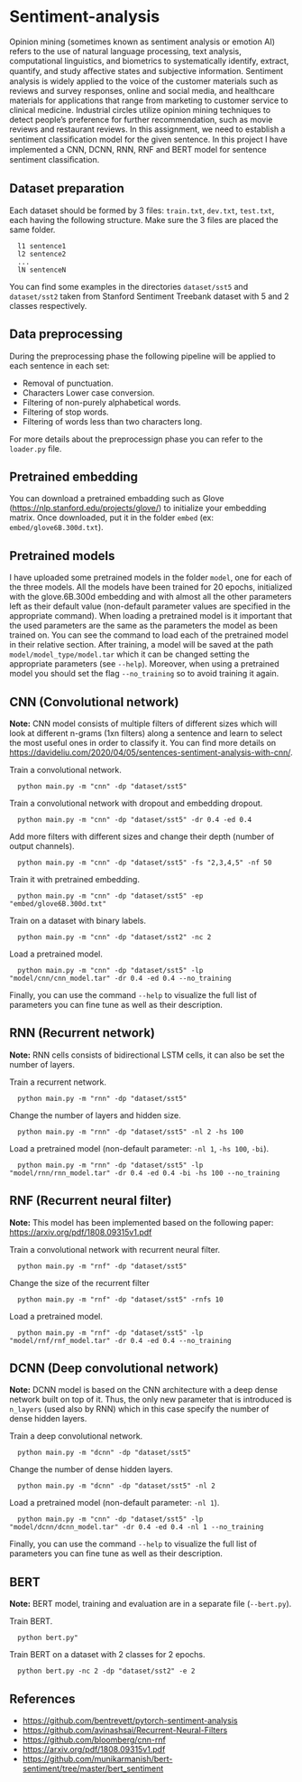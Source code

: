 # Sentiment-analysis

Opinion mining (sometimes known as sentiment analysis or emotion AI) refers to the use of natural language processing, text analysis, computational linguistics, and biometrics to systematically identify, extract, quantify, and study aﬀective states and subjective information. Sentiment analysis is widely applied to the voice of the customer materials such as reviews and survey responses, online and social media, and healthcare materials for applications that range from marketing to customer service to clinical medicine. Industrial circles utilize opinion mining techniques to detect people’s preference for further recommendation, such as movie reviews and restaurant reviews. In this assignment, we need to establish a sentiment classiﬁcation model for the given sentence. In this project I have implemented a CNN, DCNN, RNN, RNF and BERT model for sentence sentiment classiﬁcation.

## Dataset preparation
Each dataset should be formed by 3 files: `train.txt`, `dev.txt`, `test.txt`, each having the following structure. Make sure the 3 files are placed the same folder.
```
  l1 sentence1
  l2 sentence2
  ...
  lN sentenceN
```
You can find some examples in the directories `dataset/sst5` and `dataset/sst2` taken from Stanford Sentiment Treebank dataset with 5 and 2 classes respectively.

## Data preprocessing
During the preprocessing phase the following pipeline will be applied to each sentence in each set: 
- Removal of punctuation.
- Characters Lower case conversion.
- Filtering of non-purely alphabetical words.
- Filtering of stop words.
- Filtering of words less than two characters long.

For more details about the preprocessign phase you can refer to the `loader.py` file.

## Pretrained embedding
You can download a pretrained embadding such as Glove (https://nlp.stanford.edu/projects/glove/) to initialize your embedding matrix. Once downloaded, put it in the folder `embed` (ex: `embed/glove6B.300d.txt`).

## Pretrained models
I have uploaded some pretrained models in the folder `model`, one for each of the three models. All the models have been trained for 20 epochs, initialized with the glove.6B.300d embedding and with almost all the other parameters left as their default value (non-default parameter values are specified in the appropriate command). When loading a pretrained model is it important that the used parameters are the same as the parameters the model as been trained on. You can see the command to load each of the pretrained model in their relative section. After training, a model will be saved at the path `model/model_type/model.tar` which it can be changed setting the appropriate parameters (see `--help`). Moreover, when using a pretrained model you should set the flag `--no_training` so to avoid training it again.

## CNN (Convolutional network)

**Note:** CNN model consists of multiple filters of different sizes which will look at different n-grams (1xn filters) along a sentence and learn to select the most useful ones in order to classify it. You can find more details on https://davideliu.com/2020/04/05/sentences-sentiment-analysis-with-cnn/.

Train a convolutional network.
```
  python main.py -m "cnn" -dp "dataset/sst5"
```
Train a convolutional network with dropout and embedding dropout.
```
  python main.py -m "cnn" -dp "dataset/sst5" -dr 0.4 -ed 0.4
```
Add more filters with different sizes and change their depth (number of output channels).
```
  python main.py -m "cnn" -dp "dataset/sst5" -fs "2,3,4,5" -nf 50
```
Train it with pretrained embedding.
```
  python main.py -m "cnn" -dp "dataset/sst5" -ep "embed/glove6B.300d.txt"
```
Train on a dataset with binary labels.
```
  python main.py -m "cnn" -dp "dataset/sst2" -nc 2
```
Load a pretrained model.
```
  python main.py -m "cnn" -dp "dataset/sst5" -lp "model/cnn/cnn_model.tar" -dr 0.4 -ed 0.4 --no_training
```
Finally, you can use the command `--help` to visualize the full list of parameters you can fine tune as well as their description.

## RNN (Recurrent network)

**Note:** RNN cells consists of bidirectional LSTM cells, it can also be set the number of layers.

Train a recurrent network.
```
  python main.py -m "rnn" -dp "dataset/sst5"
```
Change the number of layers and hidden size.
```
  python main.py -m "rnn" -dp "dataset/sst5" -nl 2 -hs 100
```
Load a pretrained model (non-default parameter: `-nl 1`, `-hs 100`, `-bi`).
```
  python main.py -m "rnn" -dp "dataset/sst5" -lp "model/rnn/rnn_model.tar" -dr 0.4 -ed 0.4 -bi -hs 100 --no_training
```

## RNF (Recurrent neural filter)

**Note:** This model has been implemented based on the following paper: https://arxiv.org/pdf/1808.09315v1.pdf

Train a convolutional network with recurrent neural filter.
```
  python main.py -m "rnf" -dp "dataset/sst5"
```
Change the size of the recurrent filter
```
  python main.py -m "rnf" -dp "dataset/sst5" -rnfs 10
```
Load a pretrained model.
```
  python main.py -m "rnf" -dp "dataset/sst5" -lp "model/rnf/rnf_model.tar" -dr 0.4 -ed 0.4 --no_training
```

## DCNN (Deep convolutional network)

**Note:** DCNN model is based on the CNN architecture with a deep dense network built on top of it. Thus, the only new parameter that is introduced is `n_layers` (used also by RNN) which in this case specify the number of dense hidden layers.

Train a deep convolutional network.
```
  python main.py -m "dcnn" -dp "dataset/sst5"
```
Change the number of dense hidden layers.
```
  python main.py -m "dcnn" -dp "dataset/sst5" -nl 2
```
Load a pretrained model (non-default parameter: `-nl 1`).
```
  python main.py -m "cnn" -dp "dataset/sst5" -lp "model/dcnn/dcnn_model.tar" -dr 0.4 -ed 0.4 -nl 1 --no_training
```
Finally, you can use the command `--help` to visualize the full list of parameters you can fine tune as well as their description.


## BERT

**Note:** BERT model, training and evaluation are in a separate file (`--bert.py`).

Train BERT.
```
  python bert.py"
```
Train BERT on a dataset with 2 classes for 2 epochs.
```
  python bert.py -nc 2 -dp "dataset/sst2" -e 2
```

## References

- https://github.com/bentrevett/pytorch-sentiment-analysis
- https://github.com/avinashsai/Recurrent-Neural-Filters
- https://github.com/bloomberg/cnn-rnf
- https://arxiv.org/pdf/1808.09315v1.pdf
- https://github.com/munikarmanish/bert-sentiment/tree/master/bert_sentiment
